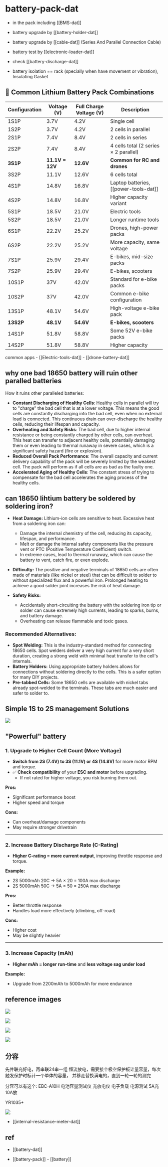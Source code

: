 
# battery-pack-dat

- in the pack including [[BMS-dat]]



- battery upgrade by [[battery-holder-dat]]

- battery upgrade by [[cable-dat]] (Series And Parallel Connection Cable)

- battery test by [[electronic-loader-dat]]

- check [[battery-discharge-dat]]

- battery isolation == rack (specially when have movement or vibration), Insulating Gasket


## 🔋 Common Lithium Battery Pack Combinations


| Configuration | Voltage (V)     | Full Charge Voltage (V) | Description                           |
| ------------- | --------------- | ----------------------- | ------------------------------------- |
| 1S1P          | 3.7V            | 4.2V                    | Single cell                           |
| 1S2P          | 3.7V            | 4.2V                    | 2 cells in parallel                   |
| 2S1P          | 7.4V            | 8.4V                    | 2 cells in series                     |
| 2S2P          | 7.4V            | 8.4V                    | 4 cells total (2 series × 2 parallel) |
| **3S1P**      | **11.1V = 12V** | **12.6V**               | **Common for RC and drones**          |
| 3S2P          | 11.1V           | 12.6V                   | 6 cells total                         |
| 4S1P          | 14.8V           | 16.8V                   | Laptop batteries, [[power-tools-dat]] |
| 4S2P          | 14.8V           | 16.8V                   | Higher capacity variant               |
| 5S1P          | 18.5V           | 21.0V                   | Electric tools                        |
| 5S2P          | 18.5V           | 21.0V                   | Longer runtime tools                  |
| 6S1P          | 22.2V           | 25.2V                   | Drones, high-power packs              |
| 6S2P          | 22.2V           | 25.2V                   | More capacity, same voltage           |
| 7S1P          | 25.9V           | 29.4V                   | E-bikes, mid-size packs               |
| 7S2P          | 25.9V           | 29.4V                   | E-bikes, scooters                     |
| 10S1P         | 37V             | 42.0V                   | Standard for e-bike packs             |
| 10S2P         | 37V             | 42.0V                   | Common e-bike configuration           |
| 13S1P         | 48.1V           | 54.6V                   | High-voltage e-bike pack              |
| **13S2P**     | **48.1V**       | **54.6V**               | **E-bikes, scooters**                 |
| 14S1P         | 51.8V           | 58.8V                   | Some 52V e-bike packs                 |
| 14S2P         | 51.8V           | 58.8V                   | Higher capacity                       |

common apps - [[Electric-tools-dat]] - [[drone-battery-dat]]


## why one bad 18650 battery will ruin other paralled batteries 

How it ruins other paralleled batteries:

- **Constant Discharging of Healthy Cells**: Healthy cells in parallel will try to "charge" the bad cell that is at a lower voltage. This means the good cells are constantly discharging into the bad cell, even when no external load is connected. This continuous drain can over-discharge the healthy cells, reducing their lifespan and capacity.
- **Overheating and Safety Risks**: The bad cell, due to higher internal resistance or being constantly charged by other cells, can overheat. This heat can transfer to adjacent healthy cells, potentially damaging them or even leading to thermal runaway in severe cases, which is a significant safety hazard (fire or explosion).
- **Reduced Overall Pack Performance**: The overall capacity and current delivery capability of the pack will be severely limited by the weakest cell. The pack will perform as if all cells are as bad as the faulty one.
- **Accelerated Aging of Healthy Cells**: The constant stress of trying to compensate for the bad cell accelerates the aging process of the healthy cells.

## can 18650 lihtium battery be soldered by soldering iron? 


*   **Heat Damage:** Lithium-ion cells are sensitive to heat. Excessive heat from a soldering iron can:
    *   Damage the internal chemistry of the cell, reducing its capacity, lifespan, and performance.
    *   Melt or damage the internal safety components like the pressure vent or PTC (Positive Temperature Coefficient) switch.
    *   In extreme cases, lead to thermal runaway, which can cause the battery to vent, catch fire, or even explode.

*   **Difficulty:** The positive and negative terminals of 18650 cells are often made of materials (like nickel or steel) that can be difficult to solder to without specialized flux and a powerful iron. Prolonged heating to achieve a good solder joint increases the risk of heat damage.

*   **Safety Risks:**
    *   Accidentally short-circuiting the battery with the soldering iron tip or solder can cause extremely high currents, leading to sparks, burns, and battery damage.
    *   Overheating can release flammable and toxic gases.

### **Recommended Alternatives:**

*   **Spot Welding:** This is the industry-standard method for connecting 18650 cells. Spot welders deliver a very high current for a very short duration, creating a strong weld with minimal heat transfer to the cell's internals.
*   **Battery Holders:** Using appropriate battery holders allows for connections without soldering directly to the cells. This is a safer option for many DIY projects.
*   **Pre-tabbed Cells:** Some 18650 cells are available with nickel tabs already spot-welded to the terminals. These tabs are much easier and safer to solder to.





## Simple 1S to 2S management Solutions 

![](2025-05-12-16-09-09.png)



## "Powerful" battery

### 1. Upgrade to Higher Cell Count (More Voltage)
- **Switch from 2S (7.4V) to 3S (11.1V) or 4S (14.8V)** for more motor RPM and torque.
- ✅ **Check compatibility** of your **ESC and motor** before upgrading.
  - If not rated for higher voltage, you risk burning them out.

**Pros:**
- Significant performance boost
- Higher speed and torque

**Cons:**
- Can overheat/damage components
- May require stronger drivetrain

---

### 2. Increase Battery Discharge Rate (C-Rating)
- **Higher C-rating = more current output**, improving throttle response and torque.

**Example:**
- 2S 5000mAh 20C → 5A × 20 = 100A max discharge
- 2S 5000mAh 50C → 5A × 50 = 250A max discharge

**Pros:**
- Better throttle response
- Handles load more effectively (climbing, off-road)

**Cons:**
- Higher cost
- May be slightly heavier

---

### 3. Increase Capacity (mAh)
- **Higher mAh = longer run-time** and **less voltage sag under load**

**Example:**
- Upgrade from 2200mAh to 5000mAh for more endurance


## reference images 

![](2025-07-23-19-30-54.png)

![](2025-07-23-19-31-29.png)

![](2025-07-23-19-32-19.png)

![](2025-07-23-19-32-32.png)


## 分容

先并联充好电，再串联24串一组 恒流放电，需要接个极空保护板计量容量，每次触发保护时标计一个单体的容量， 并移走替换满电的，直到一轮一轮的测完


分容可以有这个:  EBC-A10H 电池容量测试仪 充放电仪 电子负载 电源测试 5A充10A放


YR1035+

![](2025-08-19-23-54-50.png)

- [[internal-resistance-meter-dat]]

## ref 

- [[battery-dat]] 

- [[battery-pack]] - [[battery]]